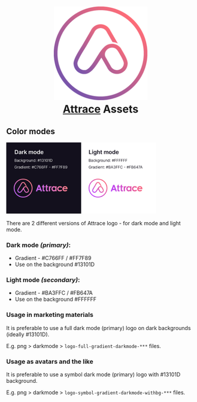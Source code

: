 <h1 align="center">
  <br>
  <a href="https://attrace.com"><img src="https://raw.githubusercontent.com/attrace/assets/4c41155194ca864beda3d0fb5908579ea14e2e8a/images/attrace_logo_v2_256.png" alt="Attrace logo" width="250"></a>
  <br>
  <a href="https://attrace.com">Attrace</a> Assets
  <br>
</h1>

## Color modes
<img src="logo-usage-preview.png" width="400"/>

There are 2 different versions of Attrace logo - for dark mode and light mode.

### Dark mode _(primary)_:
* Gradient - #C766FF / #FF7F89
* Use on the background #13101D

### Light mode _(secondary)_:
* Gradient - #BA3FFC / #FB647A
* Use on the background #FFFFFF
### Usage in marketing materials
It is preferable to use a full dark mode (primary) logo on dark backgrounds (ideally #13101D).

E.g. png > darkmode > `logo-full-gradient-darkmode-***` files.

### Usage as avatars and the like
It is preferable to use a symbol dark mode (primary) logo with #13101D background.

E.g. png > darkmode > `logo-symbol-gradient-darkmode-withbg-***` files.

